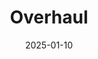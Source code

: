 ---  
layout: startup_page  
title: "Overhaul"  
id: "overhaul.com"  
permalink: "/overhauloverhaul.com01102025/"  
website: "https://www.over-haul.com"  
funding_round: "Growth Investment"  
funding_amount: "$55M"  
investors: "Springcoast Partners, Edison Partners, Americo"  
about: "Overhaul is a global leader in active supply chain risk management and intelligence. They protect shippers and 3PLs from cargo delays, damage, theft, and spoilage using advanced software and monitoring solutions. Their services offer continuous cargo protection and proactive threat responses, leveraging AI and partnerships with law enforcement."  
markets: "Supply Chain, Logistics, Software, AI, Transportation, Risk Management, Insuretech"  
hq: "Austin, Texas, United States"  
founded_year: "2016"  
linkedin: "https://www.linkedin.com/company/overhaulinc/"  
twitter: "https://x.com/Overhaulinc"  
instagram: ""  
facebook: "https://www.facebook.com/OverhaulInc"  
crunchbase: "https://www.crunchbase.com/organization/overhaul"  
pitchbook: "https://pitchbook.com/profiles/company/157480-03"  

date_display: "10-Jan-2025"  
date: "2025-01-10"

# SEO Optimization  
meta_title: "Overhaul - Growth Investment Funding ($55M)"  
meta_description: "Overhaul, Overhaul is a global leader in active supply chain risk management and intelligence. They protect shippers and 3PLs from cargo delays, damage, theft, ..."  
meta_keywords: "Overhaul, Supply Chain, Logistics, Software, AI, Transportation, Risk Management, Insuretech, Growth Investment funding"  
canonical_url: "https://startup.projectstartups.com/overhauloverhaul.com01102025/"  
---